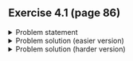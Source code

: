 ## Exercise 4.1 (page 86)

<details>
  <summary>Problem statement</summary>
  
  Write a program to delete an element from a linked list.
   - If you've never done this problem before, you can solve [this](https://www.hackerrank.com/challenges/delete-a-node-from-a-linked-list/problem) to get the main idea
   - Alternatively, if you did this in your data structures class, try [this](https://leetcode.com/problems/remove-linked-list-elements/) problem instead
</details>

<details>
  <summary>Problem solution (easier version)</summary>
  
  ### Implementation
  You can find the idea behind the implementation [here](https://www.geeksforgeeks.org/deletion-in-linked-list/). I didn't write one because I'm lazy.
  
  ### Time complexity
  $\mathcal{O}(n)$
  
  ### Space complexity
  $\mathcal{O}(1)$
  
  ### Correctness proof
  Omitted since I'm feeling lazy. 
  
  However, in case you want to go through the exercise anyways, here's the loop invariant you'll want to use. 
  
  Let $P(k)$ be the proposition that after the $k$-th iteration of the loop, none of the nodes in the range `[head, curr]` contain `val`
</details>

<details>
  <summary>Problem solution (harder version)</summary>
  
  ### Implementation
  You can find my implementation [here](https://leetcode.com/submissions/detail/916013025/).
  
  ### Time complexity
  $\mathcal{O}(n)$
  
  ### Space complexity
  $\mathcal{O}(1)$
  
  ### Correctness proof
  
  We use the following loop invariant. 
  
  Let $P(k)$ be the proposition that after the $k$-th iteration of the loop, none of the nodes in the range `[head, p]` contain `val`. 
  
  ### Base case
  $P(0)$ is vacuously true. `p = dummy_head` (which is before `head`) before the loop starts, so there are no nodes in the range `[head, p]`
  
  ### Inductive step
  Observe that after any iteration of the loop, one of two things can happen.
  1. `p` doesn't move 
     - In this case, $P(k)$ clearly implies $P(k + 1)$ since nothing has changed
     - That is, it's still true that none of the nodes in the range `[head, p]` contain `val`. 
  2. `p` points further ahead in the list
     - When this happens, `p` skips over all the nodes in the range `[p + 1, q)` and then points to `q`
     - As a result, the nodes in the range `[head, new p]` $==$ the nodes in the range `[head, old p]` + `q`
     - By the induction hypothesis, we know that none of the nodes in the range `[head, old p]` contain `val`
     - Further, since `p` is only updated like this when `q.val != val`, we know that `q` doesn't contain `val` either.
     - Thus, $P(k) \implies P(k + 1)$ because after the latest iteration, none of the nodes in the range `[head, (new) p]` contain `val`
  
  NOTE: 
   - In the second case, we're not deleting any more nodes than strictly necessary because we do the update *every time* `q.val != val`
   - Therefore, there's <ins>never</ins> a case where some node between `p` and `q` doesn't contain `val` but we delete it anyways
  
  ### Termination requirement
  The loop ends when `q is None`. 
  
  Since `q = head` before the loop and moves forward `1` node each iteration, this will happen after exactly $n$ iterations, where $n$ $=$ list size.
</details>

